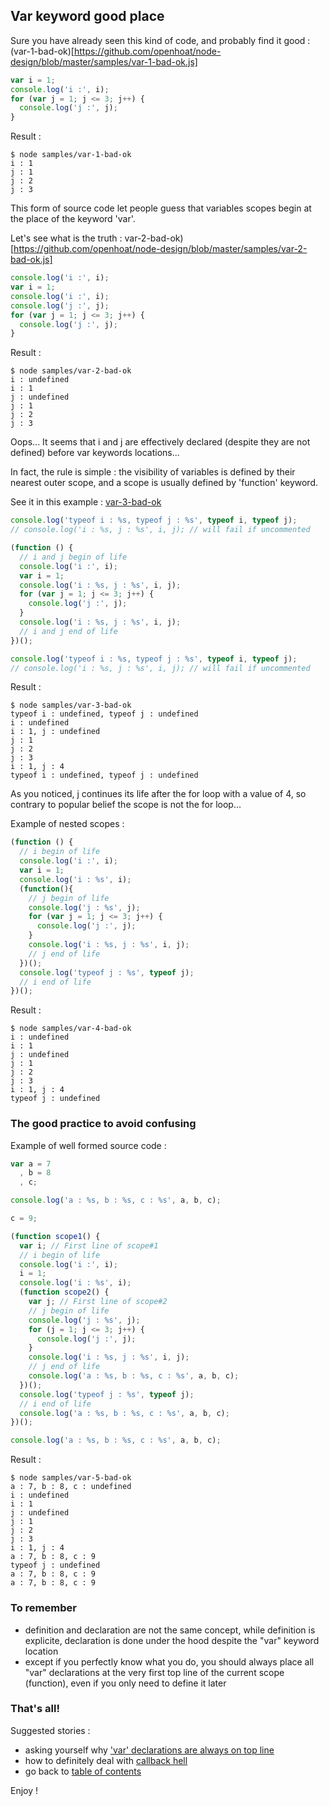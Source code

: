 ## Var keyword good place

Sure you have already seen this kind of code, and probably find it good : (var-1-bad-ok)[https://github.com/openhoat/node-design/blob/master/samples/var-1-bad-ok.js]

```javascript
var i = 1;
console.log('i :', i);
for (var j = 1; j <= 3; j++) {
  console.log('j :', j);
}
```

Result :

```
$ node samples/var-1-bad-ok
i : 1
j : 1
j : 2
j : 3
```

This form of source code let people guess that variables scopes begin at the place of the keyword 'var'.

Let's see what is the truth : var-2-bad-ok)[https://github.com/openhoat/node-design/blob/master/samples/var-2-bad-ok.js]

```javascript
console.log('i :', i);
var i = 1;
console.log('i :', i);
console.log('j :', j);
for (var j = 1; j <= 3; j++) {
  console.log('j :', j);
}
```

Result :

```
$ node samples/var-2-bad-ok
i : undefined
i : 1
j : undefined
j : 1
j : 2
j : 3
```

Oops... It seems that i and j are effectively declared (despite they are not defined) before var keywords locations...

In fact, the rule is simple : the visibility of variables is defined by their nearest outer scope, and a scope is usually defined by 'function' keyword.

See it in this example : [var-3-bad-ok](https://github.com/openhoat/node-design/blob/master/samples/var-3-bad-ok.js)

```javascript
console.log('typeof i : %s, typeof j : %s', typeof i, typeof j);
// console.log('i : %s, j : %s', i, j); // will fail if uncommented

(function () {
  // i and j begin of life
  console.log('i :', i);
  var i = 1;
  console.log('i : %s, j : %s', i, j);
  for (var j = 1; j <= 3; j++) {
    console.log('j :', j);
  }
  console.log('i : %s, j : %s', i, j);
  // i and j end of life
})();

console.log('typeof i : %s, typeof j : %s', typeof i, typeof j);
// console.log('i : %s, j : %s', i, j); // will fail if uncommented
```

Result :

```
$ node samples/var-3-bad-ok
typeof i : undefined, typeof j : undefined
i : undefined
i : 1, j : undefined
j : 1
j : 2
j : 3
i : 1, j : 4
typeof i : undefined, typeof j : undefined
```

As you noticed, j continues its life after the for loop with a value of 4, so contrary to popular belief the scope is not the for loop...

Example of nested scopes :

```javascript
(function () {
  // i begin of life
  console.log('i :', i);
  var i = 1;
  console.log('i : %s', i);
  (function(){
    // j begin of life
    console.log('j : %s', j);
    for (var j = 1; j <= 3; j++) {
      console.log('j :', j);
    }
    console.log('i : %s, j : %s', i, j);
    // j end of life
  })();
  console.log('typeof j : %s', typeof j);
  // i end of life
})();
```

Result :

```
$ node samples/var-4-bad-ok
i : undefined
i : 1
j : undefined
j : 1
j : 2
j : 3
i : 1, j : 4
typeof j : undefined
```

### The good practice to avoid confusing

Example of well formed source code :

```javascript
var a = 7
  , b = 8
  , c;

console.log('a : %s, b : %s, c : %s', a, b, c);

c = 9;

(function scope1() {
  var i; // First line of scope#1
  // i begin of life
  console.log('i :', i);
  i = 1;
  console.log('i : %s', i);
  (function scope2() {
    var j; // First line of scope#2
    // j begin of life
    console.log('j : %s', j);
    for (j = 1; j <= 3; j++) {
      console.log('j :', j);
    }
    console.log('i : %s, j : %s', i, j);
    // j end of life
    console.log('a : %s, b : %s, c : %s', a, b, c);
  })();
  console.log('typeof j : %s', typeof j);
  // i end of life
  console.log('a : %s, b : %s, c : %s', a, b, c);
})();

console.log('a : %s, b : %s, c : %s', a, b, c);
```

Result :

```
$ node samples/var-5-bad-ok
a : 7, b : 8, c : undefined
i : undefined
i : 1
j : undefined
j : 1
j : 2
j : 3
i : 1, j : 4
a : 7, b : 8, c : 9
typeof j : undefined
a : 7, b : 8, c : 9
a : 7, b : 8, c : 9
```

### To remember

- definition and declaration are not the same concept, while definition is explicite, declaration is done under the hood despite the "var" keyword location
- except if you perfectly know what you do, you should always place all "var" declarations at the very first top line of the current scope (function), even if you only need to define it later

### That's all!

Suggested stories :

- asking yourself why ['var' declarations are always on top line](var-location.md)
- how to definitely deal with [callback hell](callback-hell.md)
- go back to [table of contents](README.md)

Enjoy !